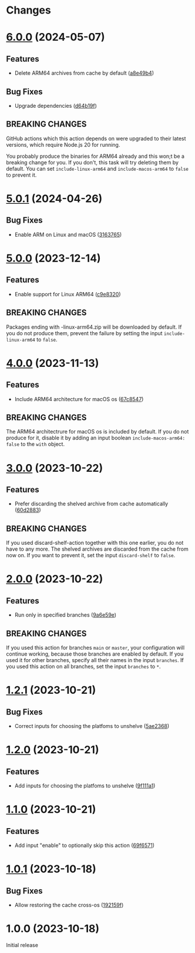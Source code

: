 # Changes

# [6.0.0](https://github.com/prantlf/unshelve-output-action/compare/v5.0.1...v6.0.0) (2024-05-07)

## Features

* Delete ARM64 archives from cache by default ([a8e49b4](https://github.com/prantlf/unshelve-output-action/commit/a8e49b4547a6ac50fc0e864ba9901572ccc9c232))

## Bug Fixes

* Upgrade dependencies ([d64b19f](https://github.com/prantlf/unshelve-output-action/commit/d64b19f7654efb76671afe6c03e3bb5fd68bc1fc))

## BREAKING CHANGES

GitHub actions which this action depends on were upgraded to their latest versions, which require Node.js 20 for running.

You probably produce the binaries for ARM64 already and
this won;t be a breaking change for you. If you don't, this task will
try deleting them by default. You can set `include-linux-arm64` and
`include-macos-arm64` to `false` to prevent it.

# [5.0.1](https://github.com/prantlf/unshelve-output-action/compare/v5.0.0...v5.0.1) (2024-04-26)

## Bug Fixes

* Enable ARM on Linux and macOS ([3163765](https://github.com/prantlf/unshelve-output-action/commit/316376514694b5d55e6a947d2863a70782712da6))

# [5.0.0](https://github.com/prantlf/unshelve-output-action/compare/v4.0.0...v5.0.0) (2023-12-14)

## Features

* Enable support for Linux ARM64 ([c9e8320](https://github.com/prantlf/unshelve-output-action/commit/c9e8320a4f86b98b441ef5258b2af294b37a814d))

## BREAKING CHANGES

Packages ending with -linux-arm64.zip will be
downloaded by default. If you do not produce them, prevent the
failure by setting the input `include-linux-arm64` to `false`.

# [4.0.0](https://github.com/prantlf/unshelve-output-action/compare/v3.0.0...v4.0.0) (2023-11-13)

## Features

* Include ARM64 architecture for macOS os ([67c8547](https://github.com/prantlf/unshelve-output-action/commit/67c8547222a63c3061db4a154b08e9c3cc727dd3))

## BREAKING CHANGES

The ARM64 architectrure for macOS os is included by
default. If you do not produce for it, disable it by adding an input
boolean `include-macos-arm64: false` to the `with` object.

# [3.0.0](https://github.com/prantlf/unshelve-output-action/compare/v2.0.0...v3.0.0) (2023-10-22)

## Features

* Prefer discarding the shelved archive from cache automatically ([60d2883](https://github.com/prantlf/unshelve-output-action/commit/60d28839747b6775f2b4fc8dfde93d06eb22e7a0))

## BREAKING CHANGES

If you used discard-shelf-action together with this one earlier, you do not have to any more. The shelved archives are discarded from the cache from now on. If you want to prevent it, set the input `discard-shelf` to `false`.

# [2.0.0](https://github.com/prantlf/unshelve-output-action/compare/v1.2.1...v2.0.0) (2023-10-22)

## Features

* Run only in specified branches ([9a6e59e](https://github.com/prantlf/unshelve-output-action/commit/9a6e59e8a424f7a9827ff5b7b92c443d867e8d08))

## BREAKING CHANGES

If you used this action for branches `main` or `master`, your configuration will continue working, because those branches are enabled by default. If you used it for other branches, specify all their names in the input `branches`. If you used this action on all branches, set the input `branches` to `*`.

# [1.2.1](https://github.com/prantlf/unshelve-output-action/compare/v1.2.0...v1.2.1) (2023-10-21)

## Bug Fixes

* Correct inputs for choosing the platfoms to unshelve ([5ae2368](https://github.com/prantlf/unshelve-output-action/commit/5ae2368cb74991ed89cea3c2147a106ac177b3f4))

# [1.2.0](https://github.com/prantlf/unshelve-output-action/compare/v1.1.0...v1.2.0) (2023-10-21)

## Features

* Add inputs for choosing the platfoms to unshelve ([9f111a1](https://github.com/prantlf/unshelve-output-action/commit/9f111a1695b56ce1e8cb5c189e5026607c4a24dc))

# [1.1.0](https://github.com/prantlf/unshelve-output-action/compare/v1.0.1...v1.1.0) (2023-10-21)

## Features

* Add input "enable" to optionally skip this action ([69f6571](https://github.com/prantlf/unshelve-output-action/commit/69f65710b65b09696f311f9ba553f4bf6d5f24d8))

# [1.0.1](https://github.com/prantlf/unshelve-output-action/compare/v1.0.0...v1.0.1) (2023-10-18)

## Bug Fixes

* Allow restoring the cache cross-os ([192159f](https://github.com/prantlf/unshelve-output-action/commit/192159fac7c3a35073e628894af33f69692d7f4b))

# 1.0.0 (2023-10-18)

Initial release
